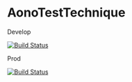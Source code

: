 # AonoTestTechnique
 <p>Develop</p>
<a href="#"><img src="https://app.travis-ci.com/Denporty/DevopsA4_Victor.svg?branch=develop" alt="Build Status"></a>
<p>Prod</p>
<a href="#"><img src="https://app.travis-ci.com/Denporty/DevopsA4_Victor.svg?branch=main" alt="Build Status"></a>
